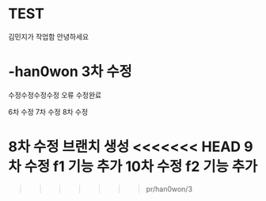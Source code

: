 # TEST

김민지가 작업함
안녕하세요

# -han0won 3차 수정

수정수정수정수정 오류 수정완료

6차 수정
7차 수정
8차 수정

8차 수정 브랜치 생성
<<<<<<< HEAD
9차 수정 f1 기능 추가
10차 수정 f2 기능 추가
=======



>>>>>>> pr/han0won/3
